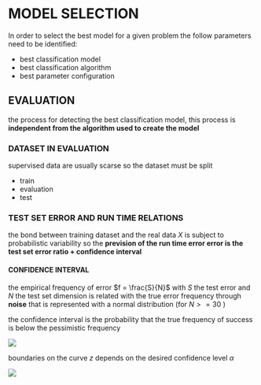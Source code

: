 # MODEL SELECTION 

In order to select the best model for a given problem the follow parameters need to be identified:

- best classification model
- best classification algorithm
- best parameter configuration

## EVALUATION

the process for detecting the best classification model, this process is **independent from the algorithm used to create the model**

### DATASET IN EVALUATION

supervised data are usually scarse so the dataset must be split

- train
- evaluation 
- test

### TEST SET ERROR AND RUN TIME RELATIONS

the bond between training dataset and the real data $X$ is subject to probabilistic variability so the  **prevision of the run time error error is the test set error ratio + confidence interval**

#### CONFIDENCE INTERVAL

the empirical frequency of error $f = \frac{S}{N}$ with $S$ the test error and $N$ the test set dimension is related with the true error frequency through **noise** that is represented with a normal distribution (for $N >= 30$ )

the confidence interval is the probability that the true frequency of success is below the pessimistic frequency

![](Pasted%20image%2020231230173354.png)

boundaries on the curve $z$ depends on the desired confidence level $\alpha$ 

![](Pasted%20image%2020231230173630.png)


